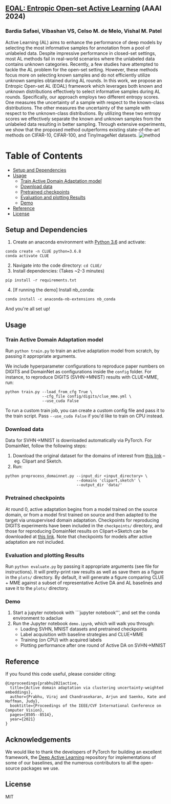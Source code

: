 ## [EOAL: Entropic Open-set Active Learning](https://github.com/bardisafa/EOAL/) (AAAI 2024)
### Bardia Safaei, Vibashan VS, Celso M. de Melo, Vishal M. Patel
Active Learning (AL) aims to enhance the performance of deep models by selecting the most informative samples for annotation from a pool of unlabeled data. Despite impressive performance in closed-set settings, most AL methods fail in real-world scenarios where the unlabeled data contains unknown categories. Recently, a few studies have attempted to tackle the AL problem for the open-set setting. However, these methods focus more on selecting known samples and do not efficiently utilize unknown samples obtained during AL rounds. In this work, we propose an Entropic Open-set AL (EOAL) framework which leverages both known and unknown distributions effectively to select informative samples during AL rounds. Specifically, our approach employs two different entropy scores. One measures the uncertainty of a sample with respect to the known-class distributions. The other measures the uncertainty of the sample with respect to the unknown-class distributions. By utilizing these two entropy scores we effectively separate the known and unknown samples from the unlabeled data resulting in better sampling. Through extensive experiments, we show that the proposed method outperforms existing state-of-the-art methods on CIFAR-10, CIFAR-100, and TinyImageNet datasets.
![method](plots/clue_mme.gif)

Table of Contents
=================

   * [Setup and Dependencies](#setup-and-dependencies)
   * [Usage](#usage)
      * [Train Active Domain Adaptation model](#train-active-domain-adaptation-model)
      * [Download data](#data-download)
      * [Pretrained checkpoints](#pretrained-checkpoints)
      * [Evaluation and plotting Results](#evaluation-and-plotting-results)
      * [Demo](#demo)
   * [Reference](#reference)
   * [License](#license)

## Setup and Dependencies

1. Create an anaconda environment with [Python 3.6](https://www.python.org/downloads/release/python-365/) and activate: 
```
conda create -n CLUE python=3.6.8
conda activate CLUE
```
2. Navigate into the code directory: ```cd CLUE/```
3. Install dependencies: (Takes ~2-3 minutes) 
```
pip install -r requirements.txt
``` 
4. [If running the demo] Install nb_conda:
```
conda install -c anaconda-nb-extensions nb_conda
``` 

And you're all set up! 

## Usage 

### Train Active Domain Adaptation model

Run ```python train.py``` to train an active adaptation model from scratch, by passing it appropriate arguments.

We include hyperparameter configurations to reproduce paper numbers on DIGITS and DomainNet as configurations inside the ```config``` folder. For instance, to reproduce DIGITS (SVHN->MNIST) results with CLUE+MME, run:

```
python train.py --load_from_cfg True \ 
                --cfg_file config/digits/clue_mme.yml \
                --use_cuda False
```

To run a custom train job, you can create a custom config file and pass it to the train script. Pass `--use_cuda False` if you'd like to train on CPU instead.

### Download data

Data for SVHN->MNIST is downloaded automatically via PyTorch. For DomainNet, follow the following steps:
1. Download the original dataset for the domains of interest from [this link](http://ai.bu.edu/M3SDA/) – eg. Clipart and Sketch.
2. Run: 
```
python preprocess_domainnet.py --input_dir <input_directory> \
                               --domains 'clipart,sketch' \
                               --output_dir 'data/'
```

### Pretrained checkpoints

At round 0, active adaptation begins from a model trained on the source domain, or from a model first trained on source and then
adapted to the target via unsupervised domain adaptation. Checkpoints for reproducing DIGITS experiments have been included in the
```checkpoints/``` directory, and those for reproducing DomainNet results on Clipart->Sketch can be downloaded at [this link](https://drive.google.com/drive/u/0/folders/1iaGouaz-KWPEbOqPjOEkPZpcwijVxtPX). Note that checkpoints for models after active adaptation are not included.

### Evaluation and plotting Results

Run ```python evaluate.py``` by passing it appropriate arguments (see file for instructions). It will pretty-print raw results as well as save them as a figure in the ```plots/``` directory. By default, it will generate a figure comparing CLUE + MME against a subset of representative Active DA and AL baselines and save it to the ```plots/``` directory.

### Demo

1. Start a jupyter notebook with ```jupyter notebook''', and set the conda environment to adaclue
2. Run the Jupyter notebook ```demo.ipynb```, which will walk you through:
    * Loading SVHN, MNIST datasets and pretrained checkpoints
    * Label acquisition with baseline strategies and CLUE+MME
    * Training (on CPU) with acquired labels
    * Plotting performance after one round of Active DA on SVHN->MNIST

## Reference

If you found this code useful, please consider citing:
```
@inproceedings{prabhu2021active,
  title={Active domain adaptation via clustering uncertainty-weighted embeddings},
  author={Prabhu, Viraj and Chandrasekaran, Arjun and Saenko, Kate and Hoffman, Judy},
  booktitle={Proceedings of the IEEE/CVF International Conference on Computer Vision},
  pages={8505--8514},
  year={2021}
}
```

## Acknowledgements

We would like to thank the developers of PyTorch for building an excellent framework, the [Deep Active Learning](https://github.com/ej0cl6/deep-active-learning) repository for implementations of some of our baselines, and the numerous contributors to all the open-source packages we use.

## License

MIT
